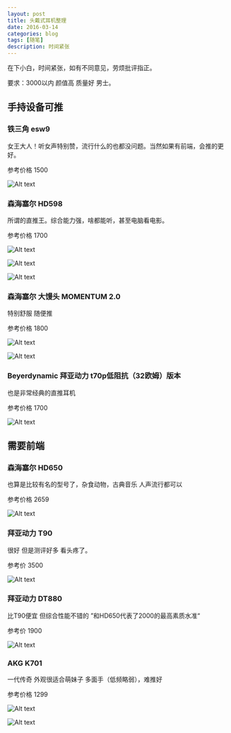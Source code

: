 ```yaml
---
layout: post
title: 头戴式耳机整理
date: 2016-03-14
categories: blog
tags: [随笔]
description: 时间紧张
---
```


在下小白，时间紧张，如有不同意见，劳烦批评指正。

要求：3000以内 颜值高 质量好 男士。

## 手持设备可推

### 铁三角 esw9
女王大人！听女声特别赞，流行什么的也都没问题。当然如果有前端，会推的更好。

参考价格 1500

![Alt text](/img/esw9a.jpg)

### 森海塞尔 HD598
所谓的直推王。综合能力强，啥都能听，甚至电脑看电影。

参考价格 1700

![Alt text](/img/product_detail_x1_desktop_HD_598_main.jpg)

![Alt text](/img/large-sennheiser-hd-598-headphones-burl-wood-accents-07.jpg)

![Alt text](/img/846x353px-cf88215b_sennheiser_hd558_598_def1.jpg)


### 森海塞尔 大馒头 MOMENTUM 2.0
特别舒服 随便推

参考价格 1800

![Alt text](/img/馒头.jpg)

![Alt text](/img/馒头黑.jpg)

### Beyerdynamic 拜亚动力 t70p低阻抗（32欧姆）版本 
也是非常经典的直推耳机

参考价格 1700

![Alt text](/img/t70p.jpg)

## 需要前端

### 森海塞尔 HD650
也算是比较有名的型号了，杂食动物，古典音乐 人声流行都可以

参考价格 2659

![Alt text](/img/HD650-large.jpg)

### 拜亚动力 T90
很好 但是测评好多 看头疼了。

参考价 3500

![Alt text](/img/t90.jpg)

### 拜亚动力 DT880
比T90便宜 但综合性能不错的 ”和HD650代表了2000的最高素质水准“

参考价 1900

![Alt text](/img/DT880.jpg)

### AKG K701
一代传奇 外观很适合萌妹子 多面手（低频略弱），难推好

参考价格 1299

![Alt text](/img/K701.png)

![Alt text](/img/K701.jpg)
